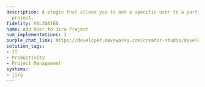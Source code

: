 ```yaml
---
description: A plugin that allows you to add a specific user to a particular Jira
  project.
fidelity: VALIDATED
name: Add User to Jira Project
num_implementations: 1
purple_chat_link: https://developer.moveworks.com/creator-studio/developer-tools/purple-chat-builder/?workspace=%7B%22title%22%3A%22My+Workspace%22%2C%22botSettings%22%3A%7B%7D%2C%22mocks%22%3A%5B%7B%22id%22%3A6991%2C%22title%22%3A%22Mock+1%22%2C%22transcript%22%3A%7B%22settings%22%3A%7B%22colorStyle%22%3A%22LIGHT%22%2C%22startTime%22%3A%2211%3A43+AM%22%2C%22defaultPerson%22%3A%22GWEN%22%2C%22editable%22%3Atrue%7D%2C%22messages%22%3A%5B%7B%22from%22%3A%22USER%22%2C%22text%22%3A%22%3Cp%3ECan+I+add+Brett+to+the+project+we%27re+working+on+-+Project+Galaxy%3F%3C%2Fp%3E%22%7D%2C%7B%22from%22%3A%22BOT%22%2C%22text%22%3A%22Sure%21+Just+to+confirm%2C+is+the+project+you%27re+referring+to+%27Galaxy+Exploration%27+in+Jira%3F%22%7D%2C%7B%22from%22%3A%22USER%22%2C%22text%22%3A%22Yes%2C+that%27s+the+one.%22%7D%2C%7B%22from%22%3A%22ANNOTATION%22%2C%22text%22%3A%22%3Cp%3E%E2%9C%85+Working+on+%3Cb%3EAdd+Brett+To+Project+Galaxy%3C%2Fb%3E%3Cbr%3E%E2%8F%B3+Calling+Plugin%3Cb%3E+Add+User+To+Project+on+Jira%3C%2Fb%3E%3C%2Fp%3E%22%7D%2C%7B%22from%22%3A%22BOT%22%2C%22text%22%3A%22Done%21+Brett+has+been+successfully+added+to+the+%27Galaxy+Exploration%27+project+in+Jira.+Is+there+anything+else+you+need%3F%22%7D%5D%7D%7D%5D%7D
solution_tags:
- IT
- Productivity
- Project Management
systems:
- jira
---
```

